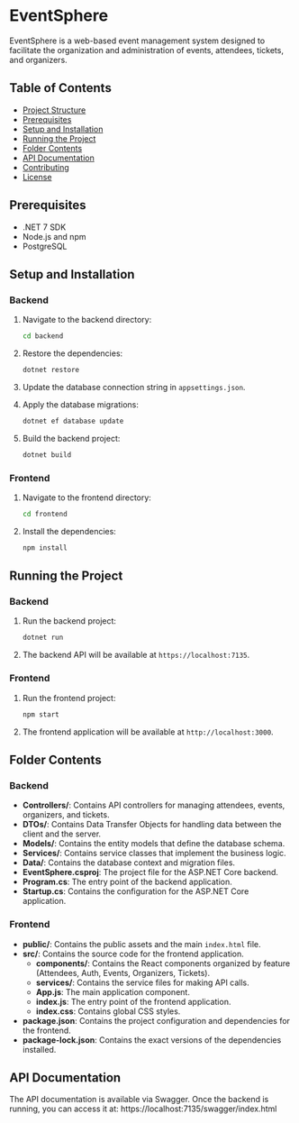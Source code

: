 # EventSphere

EventSphere is a web-based event management system designed to facilitate the organization and administration of events, attendees, tickets, and organizers.

## Table of Contents

- [Project Structure](#project-structure)
- [Prerequisites](#prerequisites)
- [Setup and Installation](#setup-and-installation)
- [Running the Project](#running-the-project)
- [Folder Contents](#folder-contents)
- [API Documentation](#api-documentation)
- [Contributing](#contributing)
- [License](#license)

## Prerequisites

- .NET 7 SDK
- Node.js and npm
- PostgreSQL

## Setup and Installation

### Backend

1. Navigate to the backend directory:
    ```bash
    cd backend
    ```

2. Restore the dependencies:
    ```bash
    dotnet restore
    ```

3. Update the database connection string in `appsettings.json`.

4. Apply the database migrations:
    ```bash
    dotnet ef database update
    ```

5. Build the backend project:
    ```bash
    dotnet build
    ```

### Frontend

1. Navigate to the frontend directory:
    ```bash
    cd frontend
    ```

2. Install the dependencies:
    ```bash
    npm install
    ```

## Running the Project

### Backend

1. Run the backend project:
    ```bash
    dotnet run
    ```

2. The backend API will be available at `https://localhost:7135`.

### Frontend

1. Run the frontend project:
    ```bash
    npm start
    ```

2. The frontend application will be available at `http://localhost:3000`.

## Folder Contents

### Backend

- **Controllers/**: Contains API controllers for managing attendees, events, organizers, and tickets.
- **DTOs/**: Contains Data Transfer Objects for handling data between the client and the server.
- **Models/**: Contains the entity models that define the database schema.
- **Services/**: Contains service classes that implement the business logic.
- **Data/**: Contains the database context and migration files.
- **EventSphere.csproj**: The project file for the ASP.NET Core backend.
- **Program.cs**: The entry point of the backend application.
- **Startup.cs**: Contains the configuration for the ASP.NET Core application.

### Frontend

- **public/**: Contains the public assets and the main `index.html` file.
- **src/**: Contains the source code for the frontend application.
  - **components/**: Contains the React components organized by feature (Attendees, Auth, Events, Organizers, Tickets).
  - **services/**: Contains the service files for making API calls.
  - **App.js**: The main application component.
  - **index.js**: The entry point of the frontend application.
  - **index.css**: Contains global CSS styles.
- **package.json**: Contains the project configuration and dependencies for the frontend.
- **package-lock.json**: Contains the exact versions of the dependencies installed.

## API Documentation

The API documentation is available via Swagger. Once the backend is running, you can access it at:
https://localhost:7135/swagger/index.html


